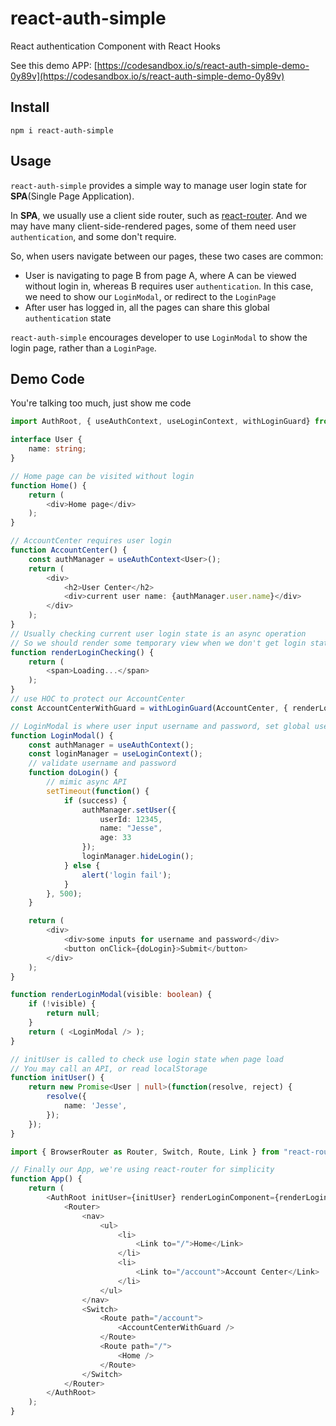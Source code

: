 # react-auth-simple

React authentication Component with React Hooks

See this demo APP: [https://codesandbox.io/s/react-auth-simple-demo-0y89v](https://codesandbox.io/s/react-auth-simple-demo-0y89v)


## Install

```shell
npm i react-auth-simple
```

## Usage

`react-auth-simple` provides a simple way to manage user login state for **SPA**(Single Page Application).

In **SPA**, we usually use a client side router, such as [react-router](https://reacttraining.com/react-router/web/guides/quick-start). And we may have many client-side-rendered pages, some of them need user `authentication`, and some don't require. 

So, when users navigate between our pages, these two cases are common:

* User is navigating to page B from page A, where A can be viewed without login in, whereas B requires user `authentication`. In this case, we need to show our `LoginModal`, or redirect to the `LoginPage`
* After user has logged in, all the pages can share this global `authentication` state

`react-auth-simple` encourages developer to use `LoginModal` to show the login page, rather than a `LoginPage`.

## Demo Code

You're talking too much, just show me code

```typescript
import AuthRoot, { useAuthContext, useLoginContext, withLoginGuard} from "react-auth-simple";

interface User {
    name: string;
}

// Home page can be visited without login
function Home() {
    return (
        <div>Home page</div>
    );
}

// AccountCenter requires user login
function AccountCenter() {
    const authManager = useAuthContext<User>();
    return (
        <div>
            <h2>User Center</h2>
            <div>current user name: {authManager.user.name}</div>
        </div>
    );
}
// Usually checking current user login state is an async operation
// So we should render some temporary view when we don't get login state yet
function renderLoginChecking() {
    return (
        <span>Loading...</span>
    );
}
// use HOC to protect our AccountCenter
const AccountCenterWithGuard = withLoginGuard(AccountCenter, { renderLoginChecking });

// LoginModal is where user input username and password, set global user after login success
function LoginModal() {
    const authManager = useAuthContext();
    const loginManager = useLoginContext();
    // validate username and password
    function doLogin() {
        // mimic async API
        setTimeout(function() {
            if (success) {
                authManager.setUser({
                    userId: 12345,
                    name: "Jesse",
                    age: 33
                });
                loginManager.hideLogin();
            } else {
                alert('login fail');
            }     
        }, 500);
    }

    return (
        <div>
            <div>some inputs for username and password</div>
            <button onClick={doLogin}>Submit</button>
        </div>
    );
}

function renderLoginModal(visible: boolean) {
    if (!visible) {
        return null;
    }
    return ( <LoginModal /> );
}

// initUser is called to check use login state when page load
// You may call an API, or read localStorage
function initUser() {
    return new Promise<User | null>(function(resolve, reject) {
        resolve({
            name: 'Jesse',
        });
    });
}

import { BrowserRouter as Router, Switch, Route, Link } from "react-router-dom";

// Finally our App, we're using react-router for simplicity
function App() {
    return (
        <AuthRoot initUser={initUser} renderLoginComponent={renderLoginModal}>
            <Router>
                <nav>
                    <ul>
                        <li>
                            <Link to="/">Home</Link>
                        </li>
                        <li>
                            <Link to="/account">Account Center</Link>
                        </li>
                    </ul>
                </nav>
                <Switch>
                    <Route path="/account">
                        <AccountCenterWithGuard />
                    </Route>
                    <Route path="/">
                        <Home />
                    </Route>
                </Switch>
            </Router>
        </AuthRoot>
    );
}

```
